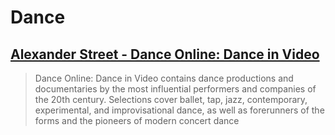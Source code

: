 # Dance

## [Alexander Street - Dance Online: Dance in Video](https://search.alexanderstreet.com/daiv)

> Dance Online: Dance in Video contains dance productions and documentaries by the most influential performers and companies of the 20th century. Selections cover ballet, tap, jazz, contemporary, experimental, and improvisational dance, as well as forerunners of the forms and the pioneers of modern concert dance

## 



